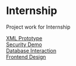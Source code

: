 Internship
==========

Project work for Internship

<a href="http://zillwc.com/int/prototype/index.php">XML Prototype</a> <br />
<a href="http://zillwc.com/int/security/index.html">Security Demo</a> <br />
<a href="http://zillwc.com/int/login">Database Interaction</a> <br />
<a href="http://zillwc.com/int/frontend">Frontend Design</a> <br />
